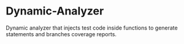 # Dynamic-Analyzer
Dynamic analyzer that injects test code inside functions to generate statements and branches coverage reports.
